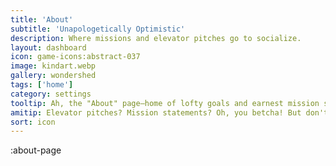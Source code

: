 ```yaml
---
title: 'About'
subtitle: 'Unapologetically Optimistic'
description: Where missions and elevator pitches go to socialize.
layout: dashboard
icon: game-icons:abstract-037
image: kindart.webp
gallery: wondershed
tags: ['home']
category: settings
tooltip: Ah, the "About" page—home of lofty goals and earnest mission statements. But really, welcome! We're all about creating nifty AI-human interaction tools. Stick around and you might just become part of our mission.
amitip: Elevator pitches? Mission statements? Oh, you betcha! But don't let the corporate lingo fool you. We're as grassroots as a digital butterfly can be! Flutter around and learn what makes us tick. 🦋🌈
sort: icon
---
```



:about-page
